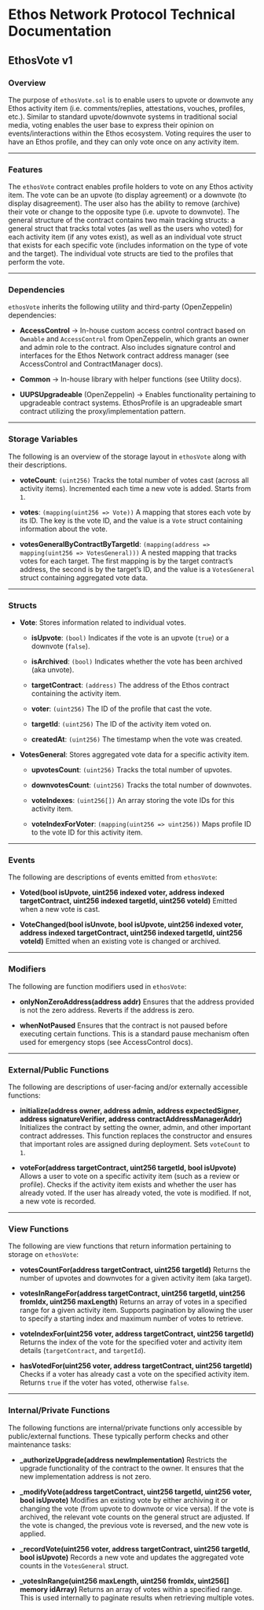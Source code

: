 # Ethos Network Protocol Technical Documentation

## EthosVote v1

### Overview

The purpose of `ethosVote.sol` is to enable users to upvote or downvote any Ethos activity item (i.e. comments/replies, attestations, vouches, profiles, etc.). Similar to standard upvote/downvote systems in traditional social media, voting enables the user base to express their opinion on events/interactions within the Ethos ecosystem. Voting requires the user to have an Ethos profile, and they can only vote once on any activity item.

---

### Features

The `ethosVote` contract enables profile holders to vote on any Ethos activity item. The vote can be an upvote (to display agreement) or a downvote (to display disagreement). The user also has the ability to remove (archive) their vote or change to the opposite type (i.e. upvote to downvote). The general structure of the contract contains two main tracking structs: a general struct that tracks total votes (as well as the users who voted) for each activity item (if any votes exist), as well as an individual vote struct that exists for each specific vote (includes information on the type of vote and the target). The individual vote structs are tied to the profiles that perform the vote.

---

### Dependencies

`ethosVote` inherits the following utility and third-party (OpenZeppelin) dependencies:

- **AccessControl** → In-house custom access control contract based on `Ownable` and `AccessControl` from OpenZeppelin, which grants an owner and admin role to the contract. Also includes signature control and interfaces for the Ethos Network contract address manager (see AccessControl and ContractManager docs).

- **Common** → In-house library with helper functions (see Utility docs).

- **UUPSUpgradeable** (OpenZeppelin) → Enables functionality pertaining to upgradeable contract systems. EthosProfile is an upgradeable smart contract utilizing the proxy/implementation pattern.

---

### Storage Variables

The following is an overview of the storage layout in `ethosVote` along with their descriptions.

- **voteCount**: `(uint256)`
  Tracks the total number of votes cast (across all activity items). Incremented each time a new vote is added. Starts from `1`.

- **votes**: `(mapping(uint256 => Vote))`
  A mapping that stores each vote by its ID. The key is the vote ID, and the value is a `Vote` struct containing information about the vote.

- **votesGeneralByContractByTargetId**: `(mapping(address => mapping(uint256 => VotesGeneral)))`
  A nested mapping that tracks votes for each target. The first mapping is by the target contract’s address, the second is by the target’s ID, and the value is a `VotesGeneral` struct containing aggregated vote data.

---

### Structs

- **Vote**:
  Stores information related to individual votes.

  - **isUpvote**: `(bool)`
    Indicates if the vote is an upvote (`true`) or a downvote (`false`).

  - **isArchived**: `(bool)`
    Indicates whether the vote has been archived (aka unvote).

  - **targetContract**: `(address)`
    The address of the Ethos contract containing the activity item.

  - **voter**: `(uint256)`
    The ID of the profile that cast the vote.

  - **targetId**: `(uint256)`
    The ID of the activity item voted on.

  - **createdAt**: `(uint256)`
    The timestamp when the vote was created.

- **VotesGeneral**:
  Stores aggregated vote data for a specific activity item.

  - **upvotesCount**: `(uint256)`
    Tracks the total number of upvotes.

  - **downvotesCount**: `(uint256)`
    Tracks the total number of downvotes.

  - **voteIndexes**: `(uint256[])`
    An array storing the vote IDs for this activity item.

  - **voteIndexForVoter**: `(mapping(uint256 => uint256))`
    Maps profile ID to the vote ID for this activity item.

---

### Events

The following are descriptions of events emitted from `ethosVote`:

- **Voted(bool isUpvote, uint256 indexed voter, address indexed targetContract, uint256 indexed targetId, uint256 voteId)**
  Emitted when a new vote is cast.

- **VoteChanged(bool isUnvote, bool isUpvote, uint256 indexed voter, address indexed targetContract, uint256 indexed targetId, uint256 voteId)**
  Emitted when an existing vote is changed or archived.

---

### Modifiers

The following are function modifiers used in `ethosVote`:

- **onlyNonZeroAddress(address addr)**
  Ensures that the address provided is not the zero address. Reverts if the address is zero.

- **whenNotPaused**
  Ensures that the contract is not paused before executing certain functions. This is a standard pause mechanism often used for emergency stops (see AccessControl docs).

---

### External/Public Functions

The following are descriptions of user-facing and/or externally accessible functions:

- **initialize(address owner, address admin, address expectedSigner, address signatureVerifier, address contractAddressManagerAddr)**
  Initializes the contract by setting the owner, admin, and other important contract addresses. This function replaces the constructor and ensures that important roles are assigned during deployment. Sets `voteCount` to `1`.

- **voteFor(address targetContract, uint256 targetId, bool isUpvote)**
  Allows a user to vote on a specific activity item (such as a review or profile). Checks if the activity item exists and whether the user has already voted. If the user has already voted, the vote is modified. If not, a new vote is recorded.

---

### View Functions

The following are view functions that return information pertaining to storage on `ethosVote`:

- **votesCountFor(address targetContract, uint256 targetId)**
  Returns the number of upvotes and downvotes for a given activity item (aka target).

- **votesInRangeFor(address targetContract, uint256 targetId, uint256 fromIdx, uint256 maxLength)**
  Returns an array of votes in a specified range for a given activity item. Supports pagination by allowing the user to specify a starting index and maximum number of votes to retrieve.

- **voteIndexFor(uint256 voter, address targetContract, uint256 targetId)**
  Returns the index of the vote for the specified voter and activity item details (`targetContract`, and `targetId`).

- **hasVotedFor(uint256 voter, address targetContract, uint256 targetId)**
  Checks if a voter has already cast a vote on the specified activity item. Returns `true` if the voter has voted, otherwise `false`.

---

### Internal/Private Functions

The following functions are internal/private functions only accessible by public/external functions. These typically perform checks and other maintenance tasks:

- **_authorizeUpgrade(address newImplementation)**
  Restricts the upgrade functionality of the contract to the owner. It ensures that the new implementation address is not zero.

- **_modifyVote(address targetContract, uint256 targetId, uint256 voter, bool isUpvote)**
  Modifies an existing vote by either archiving it or changing the vote (from upvote to downvote or vice versa). If the vote is archived, the relevant vote counts on the general struct are adjusted. If the vote is changed, the previous vote is reversed, and the new vote is applied.

- **_recordVote(uint256 voter, address targetContract, uint256 targetId, bool isUpvote)**
  Records a new vote and updates the aggregated vote counts in the `VotesGeneral` struct.

- **_votesInRange(uint256 maxLength, uint256 fromIdx, uint256[] memory idArray)**
  Returns an array of votes within a specified range. This is used internally to paginate results when retrieving multiple votes.

